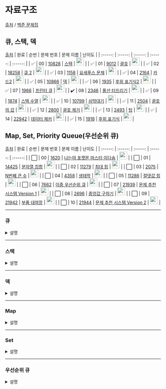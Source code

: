# 자료구조

[출처](https://github.com/tony9402/baekjoon) /
[백준 문제집](https://www.acmicpc.net/workbook/view/7645)

## 큐, 스택, 덱

[출처](https://github.com/tony9402/baekjoon/tree/main/data_structure)
| 완료 | 순번 | 문제 번호 | 문제 이름 | 난이도 |
| :-----: | :-----: | :-----: | :-----: | :-----: |
| ✅ | 00 | <a href="https://www.acmicpc.net/problem/10828" target="_blank">10828</a> | <a href="./10828.js" target="_blank">스택</a> | <img height="25px" width="25px" src="https://static.solved.ac/tier_small/7.svg"/> |
| ✅ | 01 | <a href="https://www.acmicpc.net/problem/9012" target="_blank">9012</a> | <a href="./9012.js" target="_blank">괄호</a> | <img height="25px" width="25px" src="https://static.solved.ac/tier_small/7.svg"/> |
| ✅ | 02 | <a href="https://www.acmicpc.net/problem/18258" target="_blank">18258</a> | <a href="./18258.js" target="_blank">큐 2</a> | <img height="25px" width="25px" src="https://static.solved.ac/tier_small/7.svg"/> |
| ✅ | 03 | <a href="https://www.acmicpc.net/problem/1158" target="_blank">1158</a> | <a href="./1158.js" target="_blank">요세푸스 문제</a> | <img height="25px" width="25px" src="https://static.solved.ac/tier_small/7.svg"/> |
| ✅ | 04 | <a href="https://www.acmicpc.net/problem/2164" target="_blank">2164</a> | <a href="./2164.js" target="_blank">카드2</a> | <img height="25px" width="25px" src="https://static.solved.ac/tier_small/7.svg"/> |
| ✅ | 05 | <a href="https://www.acmicpc.net/problem/10866" target="_blank">10866</a> | <a href="./10866.js" target="_blank">덱</a> | <img height="25px" width="25px" src="https://static.solved.ac/tier_small/7.svg"/> |
| ✅ | 06 | <a href="https://www.acmicpc.net/problem/1935" target="_blank">1935</a> | <a href="./1935.js" target="_blank">후위 표기식2</a> | <img height="25px" width="25px" src="https://static.solved.ac/tier_small/8.svg"/> |
| ✅ | 07 | <a href="https://www.acmicpc.net/problem/1966" target="_blank">1966</a> | <a href="./1966.js" target="_blank">프린터 큐</a> | <img height="25px" width="25px" src="https://static.solved.ac/tier_small/8.svg"/> |
| ✔️ | 08 | <a href="https://www.acmicpc.net/problem/2346" target="_blank">2346</a> | <a href="./2346.js" target="_blank">풍선 터뜨리기</a> | <img height="25px" width="25px" src="https://static.solved.ac/tier_small/8.svg"/> |
| ✅ | 09 | <a href="https://www.acmicpc.net/problem/1874" target="_blank">1874</a> | <a href="./1874.js" target="_blank">스택 수열</a> | <img height="25px" width="25px" src="https://static.solved.ac/tier_small/9.svg"/> |
| ✅ | 10 | <a href="https://www.acmicpc.net/problem/10799" target="_blank">10799</a> | <a href="./10799.js" target="_blank">쇠막대기</a> | <img height="25px" width="25px" src="https://static.solved.ac/tier_small/9.svg"/> |
| ✅ | 11 | <a href="https://www.acmicpc.net/problem/2504" target="_blank">2504</a> | <a href="./2504.js" target="_blank">괄호의 값</a> | <img height="25px" width="25px" src="https://static.solved.ac/tier_small/10.svg"/> |
| ✅ | 12 | <a href="https://www.acmicpc.net/problem/2800" target="_blank">2800</a> | <a href="./2800.js" target="_blank">괄호 제거</a> | <img height="25px" width="25px" src="https://static.solved.ac/tier_small/11.svg"/> |
| ✅ | 13 | <a href="https://www.acmicpc.net/problem/2493" target="_blank">2493</a> | <a href="./2493.js" target="_blank">탑</a> | <img height="25px" width="25px" src="https://static.solved.ac/tier_small/11.svg"/> |
| ✅ | 14 | <a href="https://www.acmicpc.net/problem/22942" target="_blank">22942</a> | <a href="./22942.js" target="_blank">데이터 체커</a> | <img height="25px" width="25px" src="https://static.solved.ac/tier_small/12.svg"/> |
| ✅ | 15 | <a href="https://www.acmicpc.net/problem/1918" target="_blank">1918</a> | <a href="./1918.js" target="_blank">후위 표기식</a> | <img height="25px" width="25px" src="https://static.solved.ac/tier_small/14.svg"/> |

## Map, Set, Priority Queue(우선순위 큐)

[출처](https://github.com/tony9402/baekjoon/tree/main/data_structure2)
| 완료 | 순번 | 문제 번호 | 문제 이름 | 난이도 |
| :-----: | :-----: | :-----: | :-----: | :-----: |
| ⬜️ | 00 | <a href="https://www.acmicpc.net/problem/1620" target="_blank">1620</a> | <a href="https://www.acmicpc.net/problem/1620" target="_blank">나는야 포켓몬 마스터 이다솜</a> | <img height="25px" width="25px" src="https://static.solved.ac/tier_small/7.svg"/> |
| ⬜️ | 01 | <a href="https://www.acmicpc.net/problem/14425" target="_blank">14425</a> | <a href="https://www.acmicpc.net/problem/14425" target="_blank">문자열 집합</a> | <img height="25px" width="25px" src="https://static.solved.ac/tier_small/8.svg"/> |
| ⬜️ | 02 | <a href="https://www.acmicpc.net/problem/11279" target="_blank">11279</a> | <a href="https://www.acmicpc.net/problem/11279" target="_blank">최대 힙</a> | <img height="25px" width="25px" src="https://static.solved.ac/tier_small/9.svg"/> |
| ⬜️ | 03 | <a href="https://www.acmicpc.net/problem/2075" target="_blank">2075</a> | <a href="https://www.acmicpc.net/problem/2075" target="_blank">N번째 큰 수</a> | <img height="25px" width="25px" src="https://static.solved.ac/tier_small/9.svg"/> |
| ⬜️ | 04 | <a href="https://www.acmicpc.net/problem/4358" target="_blank">4358</a> | <a href="https://www.acmicpc.net/problem/4358" target="_blank">생태학</a> | <img height="25px" width="25px" src="https://static.solved.ac/tier_small/9.svg"/> |
| ⬜️ | 05 | <a href="https://www.acmicpc.net/problem/11286" target="_blank">11286</a> | <a href="https://www.acmicpc.net/problem/11286" target="_blank">절댓값 힙</a> | <img height="25px" width="25px" src="https://static.solved.ac/tier_small/10.svg"/> |
| ⬜️ | 06 | <a href="https://www.acmicpc.net/problem/7662" target="_blank">7662</a> | <a href="https://www.acmicpc.net/problem/7662" target="_blank">이중 우선순위 큐</a> | <img height="25px" width="25px" src="https://static.solved.ac/tier_small/12.svg"/> |
| ⬜️ | 07 | <a href="https://www.acmicpc.net/problem/21939" target="_blank">21939</a> | <a href="https://www.acmicpc.net/problem/21939" target="_blank">문제 추천 시스템 Version 1</a> | <img height="25px" width="25px" src="https://static.solved.ac/tier_small/12.svg"/> |
| ⬜️ | 08 | <a href="https://www.acmicpc.net/problem/2696" target="_blank">2696</a> | <a href="https://www.acmicpc.net/problem/2696" target="_blank">중앙값 구하기</a> | <img height="25px" width="25px" src="https://static.solved.ac/tier_small/14.svg"/> |
| ⬜️ | 09 | <a href="https://www.acmicpc.net/problem/21942" target="_blank">21942</a> | <a href="https://www.acmicpc.net/problem/21942" target="_blank">부품 대여장</a> | <img height="25px" width="25px" src="https://static.solved.ac/tier_small/14.svg"/> |
| ⬜️ | 10 | <a href="https://www.acmicpc.net/problem/21944" target="_blank">21944</a> | <a href="https://www.acmicpc.net/problem/21944" target="_blank">문제 추천 시스템 Version 2</a> | <img height="25px" width="25px" src="https://static.solved.ac/tier_small/14.svg"/> |

---

### 큐

<details>
<summary>설명</summary>

</details>

---

### 스택

<details>
<summary>설명</summary>

</details>

---

### 덱

<details>
<summary>설명</summary>

</details>

---

### Map

<details>
<summary>설명</summary>

</details>

---

### Set

<details>
<summary>설명</summary>

</details>

---

### 우선순위 큐

<details>
<summary>설명</summary>

</details>
